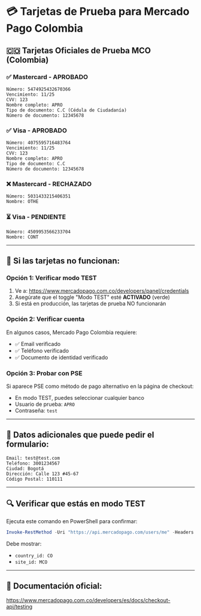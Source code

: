 # 💳 Tarjetas de Prueba para Mercado Pago Colombia

## 🇨🇴 Tarjetas Oficiales de Prueba MCO (Colombia)

### ✅ Mastercard - APROBADO
```
Número: 5474925432670366
Vencimiento: 11/25
CVV: 123
Nombre completo: APRO
Tipo de documento: C.C (Cédula de Ciudadanía)
Número de documento: 12345678
```

### ✅ Visa - APROBADO  
```
Número: 4075595716483764
Vencimiento: 11/25
CVV: 123
Nombre completo: APRO
Tipo de documento: C.C
Número de documento: 12345678
```

### ❌ Mastercard - RECHAZADO
```
Número: 5031433215406351
Nombre: OTHE
```

### ⏳ Visa - PENDIENTE
```
Número: 4509953566233704
Nombre: CONT
```

---

## 🔧 Si las tarjetas no funcionan:

### Opción 1: Verificar modo TEST
1. Ve a: https://www.mercadopago.com.co/developers/panel/credentials
2. Asegúrate que el toggle "Modo TEST" esté **ACTIVADO** (verde)
3. Si está en producción, las tarjetas de prueba NO funcionarán

### Opción 2: Verificar cuenta
En algunos casos, Mercado Pago Colombia requiere:
- ✅ Email verificado
- ✅ Teléfono verificado
- ✅ Documento de identidad verificado

### Opción 3: Probar con PSE
Si aparece PSE como método de pago alternativo en la página de checkout:
- En modo TEST, puedes seleccionar cualquier banco
- Usuario de prueba: `APRO`
- Contraseña: `test`

---

## 📱 Datos adicionales que puede pedir el formulario:

```
Email: test@test.com
Teléfono: 3001234567
Ciudad: Bogotá
Dirección: Calle 123 #45-67
Código Postal: 110111
```

---

## 🔍 Verificar que estás en modo TEST

Ejecuta este comando en PowerShell para confirmar:

```powershell
Invoke-RestMethod -Uri "https://api.mercadopago.com/users/me" -Headers @{"Authorization"="Bearer TU_TOKEN_AQUI"}
```

Debe mostrar:
- `country_id: CO`
- `site_id: MCO`

---

## 🚀 Documentación oficial:

https://www.mercadopago.com.co/developers/es/docs/checkout-api/testing
